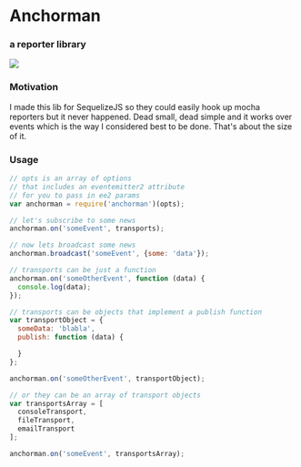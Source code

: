 # Anchorman
### a reporter library
![](https://si0.twimg.com/profile_images/1990249248/image.jpg)

### Motivation
I made this lib for SequelizeJS so they could easily hook up mocha reporters but it never happened. Dead small, dead simple and it works over events which is the way I considered best to be done. That's about the size of it.

### Usage
```js
// opts is an array of options
// that includes an eventemitter2 attribute
// for you to pass in ee2 params
var anchorman = require('anchorman')(opts);

// let's subscribe to some news
anchorman.on('someEvent', transports);

// now lets broadcast some news
anchorman.broadcast('someEvent', {some: 'data'});

// transports can be just a function
anchorman.on('someOtherEvent', function (data) {
  console.log(data);
});

// transports can be objects that implement a publish function
var transportObject = {
  someData: 'blabla',
  publish: function (data) {

  }
};

anchorman.on('someOtherEvent', transportObject);

// or they can be an array of transport objects
var transportsArray = [
  consoleTransport,
  fileTransport,
  emailTransport
];

anchorman.on('someEvent', transportsArray);
```